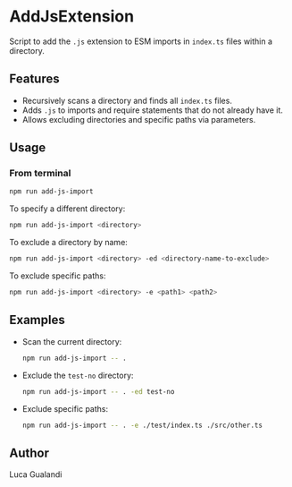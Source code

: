 
# AddJsExtension

Script to add the `.js` extension to ESM imports in `index.ts` files within a directory.

## Features
- Recursively scans a directory and finds all `index.ts` files.
- Adds `.js` to imports and require statements that do not already have it.
- Allows excluding directories and specific paths via parameters.

## Usage

### From terminal

```sh
npm run add-js-import
```

To specify a different directory:

```sh
npm run add-js-import <directory>
```

To exclude a directory by name:

```sh
npm run add-js-import <directory> -ed <directory-name-to-exclude>
```

To exclude specific paths:

```sh
npm run add-js-import <directory> -e <path1> <path2>
```

## Examples

- Scan the current directory:
  ```sh
  npm run add-js-import -- .
  ```
- Exclude the `test-no` directory:
  ```sh
  npm run add-js-import -- . -ed test-no
  ```
- Exclude specific paths:
  ```sh
  npm run add-js-import -- . -e ./test/index.ts ./src/other.ts
  ```

## Author
Luca Gualandi

